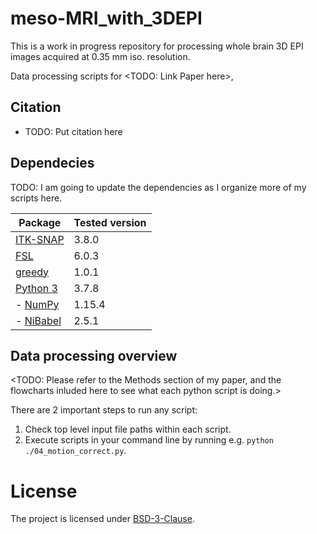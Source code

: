 # meso-MRI_with_3DEPI
This is a work in progress repository for processing whole brain 3D EPI images acquired at 0.35 mm iso. resolution.

Data processing scripts for <TODO: Link Paper here>,

## Citation
- TODO: Put citation here

## Dependecies
TODO: I am going to update the dependencies as I organize more of my scripts here.

| Package                                                 | Tested version |
|---------------------------------------------------------|----------------|
| [ITK-SNAP](http://www.itksnap.org/pmwiki/pmwiki.php)    | 3.8.0          |
| [FSL](https://fsl.fmrib.ox.ac.uk/fsl/docs/#/)           | 6.0.3         |
| [greedy](https://sites.google.com/view/greedyreg/about) | 1.0.1          |
| [Python 3](https://www.python.org/)                     | 3.7.8          |
| - [NumPy](http://www.numpy.org/)                        | 1.15.4         |
| - [NiBabel](http://nipy.org/nibabel/)                   | 2.5.1          |


## Data processing overview
<TODO: Please refer to the Methods section of my paper, and the flowcharts inluded here to see what each python script is doing.>

There are 2 important steps to run any script:
1. Check top level input file paths within each script.
2. Execute scripts in your command line by running e.g. `python ./04_motion_correct.py`.

# License
The project is licensed under [BSD-3-Clause](https://opensource.org/licenses/BSD-3-Clause).
